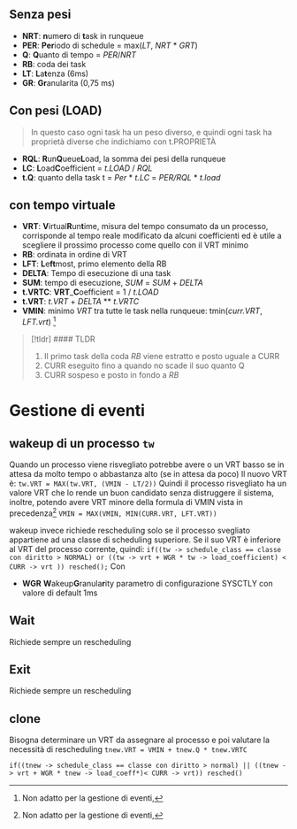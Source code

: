 ## Senza pesi

- **NRT**: **n**ume**r**o di **t**ask in runqueue
- **PER**: **Per**iodo di schedule = max(*LT*, *NRT* * *GRT*)
- **Q**: **Q**uanto di tempo = *PER*/*NRT*
- **RB**: coda dei task
- **LT**: **L**a**t**enza (6ms)
- **GR**: **Gr**anularita (0,75 ms)


## Con pesi (LOAD)

>In questo caso ogni task ha un peso diverso, e quindi ogni task ha proprietà diverse che indichiamo con t.PROPRIETÀ

- **RQL**: **R**un**Q**ueue**L**oad, la somma dei pesi della runqueue
- **LC**: **L**oad**C**oefficient = *t.LOAD* / *RQL*
- **t.Q**: quanto della task t = *Per* * *t.LC* = *PER/RQL* * *t.load*


## con tempo virtuale

- **VRT**: **V**irtual**R**un**t**ime, misura del tempo consumato da un processo, corrisponde al tempo reale modificato da alcuni coefficienti ed è utile a scegliere il prossimo processo come quello con il VRT minimo
- **RB**: ordinata in ordine di VRT
- **LFT**: **L**e**ft**most, primo elemento della RB
- **DELTA**: Tempo di esecuzione di una task
- **SUM**: tempo di esecuzione, *SUM* = *SUM* + *DELTA*
- **t.VRTC**: **VRT**_**C**oefficient = 1 / *t.LOAD*
- **t.VRT**: *t.VRT* + *DELTA* ** *t.VRTC*
- **VMIN**: minimo *VRT* tra tutte le task nella runqueue: tmin(*curr.VRT*, *LFT.vrt*) [^1]


>[!tldr] #### TLDR
>1. Il primo task della coda *RB* viene estratto e posto uguale a CURR
>2. CURR eseguito fino a quando no scade il suo quanto Q
>3.  CURR sospeso e posto in fondo a *RB*


# Gestione di eventi

## wakeup di un processo `tw`
Quando un processo viene risvegliato potrebbe avere o un VRT basso se in attesa da molto tempo o abbastanza alto (se in attesa da poco)
Il nuovo VRT è:
`tw.VRT = MAX(tw.VRT, (VMIN - LT/2))`
Quindi il processo risvegliato ha un valore VRT che lo rende un buon candidato senza distruggere il sistema, inoltre, potendo avere VRT minore della formula di VMIN vista in precedenza[^1]
`VMIN = MAX(VMIN, MIN(CURR.VRT, LFT.VRT))`

wakeup invece richiede rescheduling solo se il processo svegliato appartiene ad una classe di scheduling superiore.
Se il suo VRT è inferiore al VRT del processo corrente, quindi:
`if((tw -> schedule_class == classe con diritto > NORMAL) or ((tw -> vrt + WGR * tw -> load_coefficient) < CURR -> vrt )) resched();`
Con
- **WGR** **W**akeup**G**ranula**r**ity parametro di configurazione SYSCTLY con valore di default 1ms

## Wait
Richiede sempre un rescheduling

[^1]: Non adatto per la gestione di eventi, 

## Exit

Richiede sempre un rescheduling

## clone
Bisogna determinare un VRT da assegnare al processo e poi valutare la necessità di rescheduling
`tnew.VRT = VMIN + tnew.Q * tnew.VRTC`

`if((tnew -> schedule_class == classe con diritto > normal) || ((tnew -> vrt + WGR * tnew -> load_coeff*)< CURR -> vrt)) resched()`